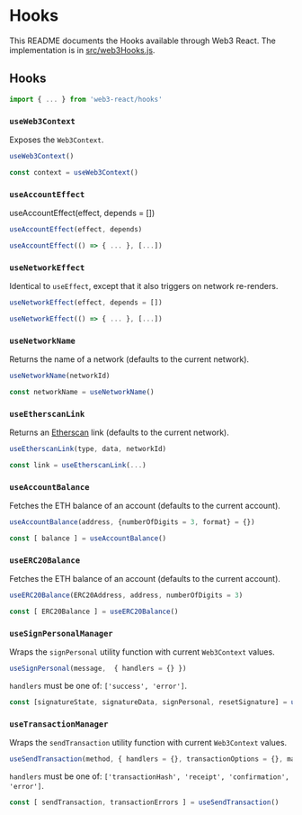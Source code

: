 # Hooks

This README documents the Hooks available through Web3 React. The implementation is in [src/web3Hooks.js](../src/web3Hooks.js).

## Hooks
```javascript
import { ... } from 'web3-react/hooks'
```

### `useWeb3Context`
Exposes the `Web3Context`.
```javascript
useWeb3Context()
```
```javascript
const context = useWeb3Context()
```

### `useAccountEffect`
useAccountEffect(effect, depends = [])
```javascript
useAccountEffect(effect, depends)
```
```javascript
useAccountEffect(() => { ... }, [...])
```

### `useNetworkEffect`
Identical to `useEffect`, except that it also triggers on network re-renders.
```javascript
useNetworkEffect(effect, depends = [])
```
```javascript
useNetworkEffect(() => { ... }, [...])
```

### `useNetworkName`
Returns the name of a network (defaults to the current network).
```javascript
useNetworkName(networkId)
```
```javascript
const networkName = useNetworkName()
```

### `useEtherscanLink`
Returns an [Etherscan](https://etherscan.io/) link (defaults to the current network).
```javascript
useEtherscanLink(type, data, networkId)
```
```javascript
const link = useEtherscanLink(...)
```

### `useAccountBalance`
Fetches the ETH balance of an account (defaults to the current account).
```javascript
useAccountBalance(address, {numberOfDigits = 3, format} = {})
```
```javascript
const [ balance ] = useAccountBalance()
```

### `useERC20Balance`
Fetches the ETH balance of an account (defaults to the current account).
```javascript
useERC20Balance(ERC20Address, address, numberOfDigits = 3)
```
```javascript
const [ ERC20Balance ] = useERC20Balance()
```

### `useSignPersonalManager`
Wraps the `signPersonal` utility function with current `Web3Context` values.
```javascript
useSignPersonal(message,  { handlers = {} })
```
`handlers` must be one of: `['success', 'error']`.
```javascript
const [signatureState, signatureData, signPersonal, resetSignature] = useSignPersonalManager(message)
```

### `useTransactionManager`
Wraps the `sendTransaction` utility function with current `Web3Context` values.
```javascript
useSendTransaction(method, { handlers = {}, transactionOptions = {}, maximumConfirmations = null } = {})
```
`handlers` must be one of: `['transactionHash', 'receipt', 'confirmation', 'error']`.
```javascript
const [ sendTransaction, transactionErrors ] = useSendTransaction()
```
